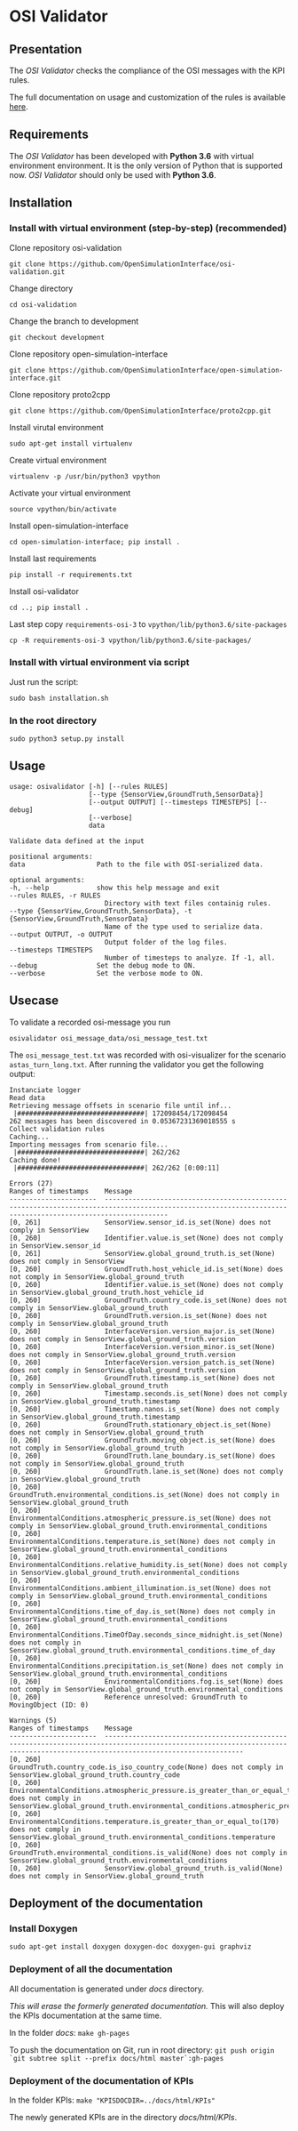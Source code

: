 # OSI Validator

## Presentation

The *OSI Validator* checks the compliance of the OSI messages with the KPI
rules.

The full documentation on usage and customization of the rules is available
[here](https://ainar.github.io/osi-validation/).

## Requirements

The *OSI Validator* has been developed with **Python 3.6** with virtual environment
environment. It is the only version of Python that is supported now. *OSI
Validator* should only be used with **Python 3.6**.

## Installation
### Install with virtual environment (step-by-step) (**recommended**)

Clone repository osi-validation

```git clone https://github.com/OpenSimulationInterface/osi-validation.git```

Change directory

```cd osi-validation```

Change the branch to development

```git checkout development```

Clone repository open-simulation-interface

```git clone https://github.com/OpenSimulationInterface/open-simulation-interface.git```

Clone repository proto2cpp

```git clone https://github.com/OpenSimulationInterface/proto2cpp.git```

Install virutal environment

```sudo apt-get install virtualenv```

Create virtual environment

```virtualenv -p /usr/bin/python3 vpython```

Activate your virtual environment

```source vpython/bin/activate```

Install open-simulation-interface

```cd open-simulation-interface; pip install .```

Install last requirements

```pip install -r requirements.txt```

Install osi-validator

```cd ..; pip install .```

Last step copy `requirements-osi-3` to `vpython/lib/python3.6/site-packages`

```cp -R requirements-osi-3 vpython/lib/python3.6/site-packages/```

### Install with virtual environment via script

Just run the script:

```sudo bash installation.sh```

### In the root directory 

```sudo python3 setup.py install```


## Usage
```
usage: osivalidator [-h] [--rules RULES]
                    [--type {SensorView,GroundTruth,SensorData}]
                    [--output OUTPUT] [--timesteps TIMESTEPS] [--debug]
                    [--verbose]
                    data

Validate data defined at the input

positional arguments:
data                  Path to the file with OSI-serialized data.

optional arguments:
-h, --help            show this help message and exit
--rules RULES, -r RULES
                        Directory with text files containig rules.
--type {SensorView,GroundTruth,SensorData}, -t {SensorView,GroundTruth,SensorData}
                        Name of the type used to serialize data.
--output OUTPUT, -o OUTPUT
                        Output folder of the log files.
--timesteps TIMESTEPS
                        Number of timesteps to analyze. If -1, all.
--debug               Set the debug mode to ON.
--verbose             Set the verbose mode to ON.
```

## Usecase
To validate a recorded osi-message you run 

```osivalidator osi_message_data/osi_message_test.txt```

The `osi_message_test.txt` was recorded with osi-visualizer for the scenario `astas_turn_long.txt`.
After running the validator you get the following output:

```
Instanciate logger
Read data
Retrieving message offsets in scenario file until inf...
 |################################| 172098454/172098454
262 messages has been discovered in 0.05367231369018555 s
Collect validation rules
Caching...
Importing messages from scenario file...
 |################################| 262/262
Caching done!
 |################################| 262/262 [0:00:11]

Errors (27) 
Ranges of timestamps    Message
----------------------  ------------------------------------------------------------------------------------------------------------------------------------------------------------
[0, 261]                SensorView.sensor_id.is_set(None) does not comply in SensorView
[0, 260]                Identifier.value.is_set(None) does not comply in SensorView.sensor_id
[0, 261]                SensorView.global_ground_truth.is_set(None) does not comply in SensorView
[0, 260]                GroundTruth.host_vehicle_id.is_set(None) does not comply in SensorView.global_ground_truth
[0, 260]                Identifier.value.is_set(None) does not comply in SensorView.global_ground_truth.host_vehicle_id
[0, 260]                GroundTruth.country_code.is_set(None) does not comply in SensorView.global_ground_truth
[0, 260]                GroundTruth.version.is_set(None) does not comply in SensorView.global_ground_truth
[0, 260]                InterfaceVersion.version_major.is_set(None) does not comply in SensorView.global_ground_truth.version
[0, 260]                InterfaceVersion.version_minor.is_set(None) does not comply in SensorView.global_ground_truth.version
[0, 260]                InterfaceVersion.version_patch.is_set(None) does not comply in SensorView.global_ground_truth.version
[0, 260]                GroundTruth.timestamp.is_set(None) does not comply in SensorView.global_ground_truth
[0, 260]                Timestamp.seconds.is_set(None) does not comply in SensorView.global_ground_truth.timestamp
[0, 260]                Timestamp.nanos.is_set(None) does not comply in SensorView.global_ground_truth.timestamp
[0, 260]                GroundTruth.stationary_object.is_set(None) does not comply in SensorView.global_ground_truth
[0, 260]                GroundTruth.moving_object.is_set(None) does not comply in SensorView.global_ground_truth
[0, 260]                GroundTruth.lane_boundary.is_set(None) does not comply in SensorView.global_ground_truth
[0, 260]                GroundTruth.lane.is_set(None) does not comply in SensorView.global_ground_truth
[0, 260]                GroundTruth.environmental_conditions.is_set(None) does not comply in SensorView.global_ground_truth
[0, 260]                EnvironmentalConditions.atmospheric_pressure.is_set(None) does not comply in SensorView.global_ground_truth.environmental_conditions
[0, 260]                EnvironmentalConditions.temperature.is_set(None) does not comply in SensorView.global_ground_truth.environmental_conditions
[0, 260]                EnvironmentalConditions.relative_humidity.is_set(None) does not comply in SensorView.global_ground_truth.environmental_conditions
[0, 260]                EnvironmentalConditions.ambient_illumination.is_set(None) does not comply in SensorView.global_ground_truth.environmental_conditions
[0, 260]                EnvironmentalConditions.time_of_day.is_set(None) does not comply in SensorView.global_ground_truth.environmental_conditions
[0, 260]                EnvironmentalConditions.TimeOfDay.seconds_since_midnight.is_set(None) does not comply in SensorView.global_ground_truth.environmental_conditions.time_of_day
[0, 260]                EnvironmentalConditions.precipitation.is_set(None) does not comply in SensorView.global_ground_truth.environmental_conditions
[0, 260]                EnvironmentalConditions.fog.is_set(None) does not comply in SensorView.global_ground_truth.environmental_conditions
[0, 260]                Reference unresolved: GroundTruth to MovingObject (ID: 0)

Warnings (5) 
Ranges of timestamps    Message
----------------------  -------------------------------------------------------------------------------------------------------------------------------------------------------------------------------
[0, 260]                GroundTruth.country_code.is_iso_country_code(None) does not comply in SensorView.global_ground_truth.country_code
[0, 260]                EnvironmentalConditions.atmospheric_pressure.is_greater_than_or_equal_to(80000) does not comply in SensorView.global_ground_truth.environmental_conditions.atmospheric_pressure
[0, 260]                EnvironmentalConditions.temperature.is_greater_than_or_equal_to(170) does not comply in SensorView.global_ground_truth.environmental_conditions.temperature
[0, 260]                GroundTruth.environmental_conditions.is_valid(None) does not comply in SensorView.global_ground_truth.environmental_conditions
[0, 260]                SensorView.global_ground_truth.is_valid(None) does not comply in SensorView.global_ground_truth
```


## Deployment of the documentation

### Install Doxygen

```sudo apt-get install doxygen doxygen-doc doxygen-gui graphviz ```

### Deployment of all the documentation

All documentation is generated under *docs* directory.

*This will erase the formerly generated documentation.* This will also deploy
the KPIs documentation at the same time.

In the folder *docs*: `make gh-pages`

To push the documentation on Git, run in root directory:
```git push origin `git subtree split --prefix docs/html master`:gh-pages```

### Deployment of the documentation of KPIs

In the folder KPIs: `make "KPISDOCDIR=../docs/html/KPIs"`

The newly generated KPIs are in the directory *docs/html/KPIs*.
